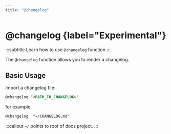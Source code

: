 ```yaml
---
title: "@changelog"
---
```


# @changelog {label="Experimental"}
:::subtitle
Learn how to use `@changelog` function
:::

The `@changelog` function allows you to render a changelog.

## Basic Usage

Import a changelog file:

```md
@changelog "<PATH_TO_CHANGELOG>"
```

for example
```md
@changelog  "~/CHANGELOG.md"
```

:::callout
`~/` points to root of docs project.
:::
